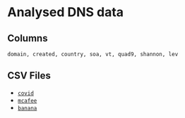 # Analysed DNS data
## Columns
`domain, created, country, soa, vt, quad9, shannon, lev`
## CSV Files
- [`covid`](Y292aWQK.csv)
- [`mcafee`](bWNhZmVlCg==.csv)
- [`banana`](YmFuYW5hCg==.csv)
